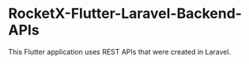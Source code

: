 # RocketX-Flutter-Laravel-Backend-APIs
This Flutter application uses REST APIs that were created in Laravel. 
